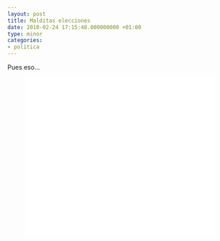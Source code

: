 ```yaml
---
layout: post
title: Malditas elecciones
date: 2010-02-24 17:15:48.000000000 +01:00
type: minor
categories:
- política
---
```

<p>Pues eso...</p>
<div class="youtube-video" style="text-align: center;"><object classid="clsid:d27cdb6e-ae6d-11cf-96b8-444553540000" width="425" height="355" codebase="http://download.macromedia.com/pub/shockwave/cabs/flash/swflash.cab#version=6,0,40,0"><param name="wmode" value="transparent" /><param name="src" value="http://www.youtube.com/v/neXLCujznZw&amp;feature=youtube_gdata" /><embed type="application/x-shockwave-flash" width="425" height="355" src="http://www.youtube.com/v/neXLCujznZw&amp;feature=youtube_gdata" wmode="transparent"></embed></object></div>
<div class="zemanta-pixie"><img class="zemanta-pixie-img" src="{{ site.baseurl }}/assets/pixy.gif?x-id=db0eccb6-3dc3-8652-8ec8-45fd1ff475ec" alt="" /></div>
